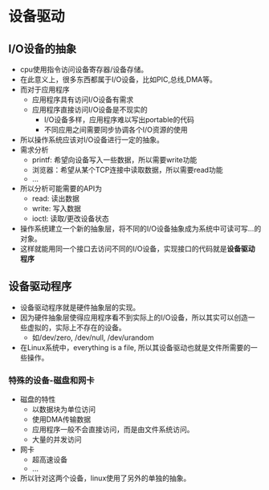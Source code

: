 # 设备驱动



## I/O设备的抽象
- cpu使用指令访问设备寄存器/设备存储。
- 在此意义上，很多东西都属于I/O设备，比如PIC,总线,DMA等。
- 而对于应用程序
  - 应用程序具有访问I/O设备有需求
  - 应用程序直接访问I/O设备是不现实的
    - I/O设备多样，应用程序难以写出portable的代码
    - 不同应用之间需要同步协调各个I/O资源的使用
- 所以操作系统应该对I/O设备进行一定的抽象。
- 需求分析
  - printf: 希望向设备写入一些数据，所以需要write功能
  - 浏览器：希望从某个TCP连接中读取数据，所以需要read功能
  - ...
- 所以分析可能需要的API为
  - read: 读出数据
  - write: 写入数据
  - ioctl: 读取/更改设备状态
- 操作系统建立一个新的抽象层，将不同的I/O设备抽象成为系统中可读可写...的对象。
- 这样就能用同一个接口去访问不同的I/O设备，实现接口的代码就是**设备驱动程序**

## 设备驱动程序
- 设备驱动程序就是硬件抽象层的实现。
- 因为硬件抽象层使得应用程序看不到实际上的I/O设备，所以其实可以创造一些虚拟的，实际上不存在的设备。
  - 如/dev/zero, /dev/null, /dev/urandom  
- 在Linux系统中，everything is a file, 所以其设备驱动也就是文件所需要的一些操作。 

### 特殊的设备-磁盘和网卡
- 磁盘的特性
  - 以数据块为单位访问
  - 使用DMA传输数据
  - 应用程序一般不会直接访问，而是由文件系统访问。
  - 大量的并发访问
- 网卡
  - 超高速设备
  - ...
- 所以针对这两个设备，linux使用了另外的单独的抽象。

